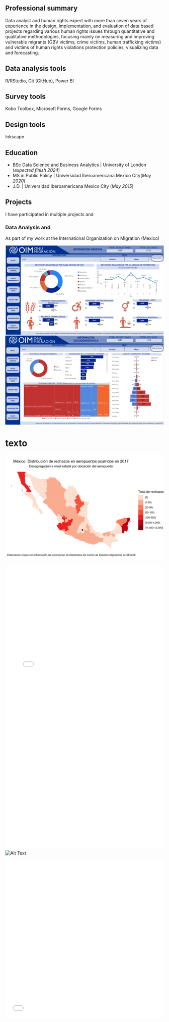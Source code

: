 ## Professional summary

Data analyst and human rights expert with more than seven years of experience in the design, implementation, and evaluation of data based projects regarding various human rights issues through quantitative and qualitative methodologies, focusing mainly on measuring and improving vulnerable migrants (GBV victims, crime victims, human trafficking victims) and victims of human rights violations protection policies, visualizing data and forecasting.

## Data analysis tools
R/RStudio, Git (GitHub), Power BI

## Survey tools
Kobo Toolbox, Microsoft Forms, Google Forms

## Design tools
Inkscape

## Education
- BSc Data Science and Business Analytics | University of London (_expected finish 2024_)
- MS in Public Policy | Universidad Iberoamericana Mexico City(_May 2020_)
- J.D. |  Universidad Iberoamericana Mexico City (_May 2015_)


## Projects

I have participated in multiple projects and 

### Data Analysis and 

As part of my work at the International Organization on Migration (Mexico)

![Alt Text](/docs/assets/images/dashboard_1.png)
![Alt Text](/docs/assets/images/dashboard_2.png)

# texto


![Airport rejections in Mexico](/docs/assets/images/gif_aeropuertos_200.gif)


 

<iframe src="/docs/assets/images/red_actores_sistema_justicia.html" height="900px" width="100%" style="border:none;"></iframe

![Alt Text](https://media.giphy.com/media/vFKqnCdLPNOKc/giphy.gif)

<iframe src="/docs/assets/images/mapa.html" height="500px" width="100%" style="border:none;"></iframe


